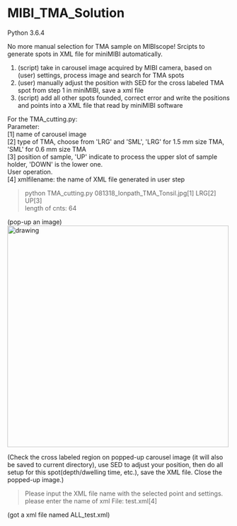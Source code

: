 # MIBI_TMA_Solution
Python 3.6.4

No more manual selection for TMA sample on MIBIscope! Srcipts to generate spots in XML file for miniMIBI automatically.

1. (script) take in carousel image acquired by MIBI camera, based on (user) settings, process image and search for TMA spots  
2. (user) manually adjust the position with SED for the cross labeled TMA spot from step 1 in miniMIBI, save a xml file  
3. (script) add all other spots founded, correct error and write the positions and points into a XML file that read by miniMIBI software  
  
For the TMA_cutting.py:  
Parameter:   
[1] name of carousel image  
[2] type of TMA, choose from 'LRG' and 'SML', 'LRG' for 1.5 mm size TMA, 'SML' for 0.6 mm size TMA     
[3] position of sample, 'UP' indicate to process the upper slot of sample holder, 'DOWN' is the lower one.  
User operation.  
[4] xmlfilename: the name of XML file generated in user step  
  
> python TMA_cutting.py 081318_Ionpath_TMA_Tonsil.jpg[1] LRG[2] UP[3]  
> length of cnts: 64   
  
(pop-up an image)   
<img src=https://github.com/yunhaoBai/MIBI_TMA_Solution/blob/master/Sample_TMA_LRG_contour.png alt="drawing" width="500"/>

(Check the cross labeled region on popped-up carousel image (it will also be saved to current directory), use SED to adjust your position, then do all setup for this spot(depth/dwelling time, etc.), save the XML file. Close the popped-up image.)  
> Please input the XML file name with the selected point and settings.  
> please enter the name of xml File: test.xml[4]  
  
(got a xml file named ALL_test.xml)

